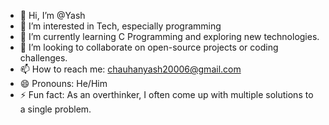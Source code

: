 - 👋 Hi, I’m @Yash
- 👀 I’m interested in Tech, especially programming
- 🌱 I’m currently learning C Programming and exploring new technologies.
- 💞️ I’m looking to collaborate on open-source projects or coding challenges.
- 📫 How to reach me: chauhanyash20006@gmail.com 
- 😄 Pronouns: He/Him
- ⚡ Fun fact: As an overthinker, I often come up with multiple solutions to a single problem.

<!---
Yash-kurosaki/Yash-kurosaki is a ✨ special ✨ repository because its `README.md` (this file) appears on your GitHub profile.
You can click the Preview link to take a look at your changes.
--->
